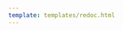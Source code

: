 ```yaml
---
template: templates/redoc.html
---
```


<div>
    <redoc id="redoc"></redoc>
</div>
<script>
    var swaggerFile = "{{base_path}}/reference/product-apis/devportal-apis/devportal-v3/devportal-v3.yaml";
    var redocTag = document.getElementById("redoc");
    redocTag.setAttribute("spec-url", swaggerFile + window.location.search);
</script>
<script src="https://cdn.redoc.ly/redoc/latest/bundles/redoc.standalone.js"> </script>
